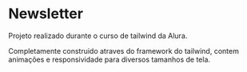 # Newsletter
Projeto realizado durante o curso de tailwind da Alura.

Completamente construido atraves do framework do tailwind, contem animações e responsividade para diversos tamanhos de tela.
